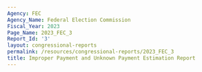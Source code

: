 ```yaml
---
Agency: FEC
Agency_Name: Federal Election Commission
Fiscal_Year: 2023
Page_Name: 2023_FEC_3
Report_Id: '3'
layout: congressional-reports
permalink: /resources/congressional-reports/2023_FEC_3
title: Improper Payment and Unknown Payment Estimation Report
---
```

